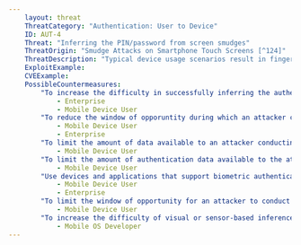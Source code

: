 ```yaml
---
    layout: threat
    ThreatCategory: "Authentication: User to Device"
    ID: AUT-4
    Threat: "Inferring the PIN/password from screen smudges"
    ThreatOrigin: "Smudge Attacks on Smartphone Touch Screens [^124]"
    ThreatDescription: "Typical device usage scenarios result in fingerprints and smudges being left on the surface of a mobile device. Repeated taps to the same location on the screen may be discernable due to the clustering of similar prints, allowing an attacker to infer which numbers occur in the device PIN, or which characters appear in a device password. This greatly facilitates an educated brute-force attack against the device unlock PIN or passcode, particularly when combined with similar attacks, such as recording events of PIN entry by a user."
    ExploitExample:
    CVEExample:
    PossibleCountermeasures:
        "To increase the difficulty in successfully inferring the authentication credential, increase the minimum length and complexity of PINs, passwords, or other authentication credentials.":
            - Enterprise
            - Mobile Device User
        "To reduce the window of opporuntity during which an attacker can use an inferred authentication credential, reduce the maximum lifetime of authentication credentials.":
            - Mobile Device User
            - Enterprise
        "To limit the amount of data available to an attacker conducting a screen smudge inferrence attack, clean the screen of the device often, particularly when leaving the device directly unattended.":
            - Mobile Device User
        "To limit the amount of authentication data available to the attacker (e.g. size, and number of smudges), enter device unlock codes and passwords using a stylus on (ideally) a clean device screen.": 
            - Mobile Device User
        "Use devices and applications that support biometric authentication methods (e.g. facial recognition, voice print), which do not result in direct physical evidence of authentication data being left on the device for later analysis.":
            - Mobile Device User
            - Enterprise
        "To limit the window of opportunity for an attacker to conduct a screen smudge inferrence attack, physically secure the device when it is being left directly unattended.":
            - Mobile Device User
        "To increase the difficulty of visual or sensor-based inference attacks on entries by the on-screen keyboard, a randomized keyboard layout for PIN or password entry could be implemented as a feature of the mobile OS.":
            - Mobile OS Developer
---
```

